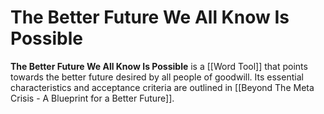 # The Better Future We All Know Is Possible

**The Better Future We All Know Is Possible** is a [[Word Tool]] that points towards the better future desired by all people of goodwill.  Its essential characteristics and acceptance criteria are outlined in [[Beyond The Meta Crisis - A Blueprint for a Better Future]]. 